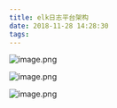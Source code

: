 ```yaml
---
title: elk日志平台架构
date: 2018-11-28 14:28:30
tags:
---
```

![image.png](https://upload-images.jianshu.io/upload_images/5189695-33f92605c263a270.png?imageMogr2/auto-orient/strip%7CimageView2/2/w/1240)

![image.png](https://upload-images.jianshu.io/upload_images/5189695-dd431d6c098f27df.png?imageMogr2/auto-orient/strip%7CimageView2/2/w/1240)

![image.png](https://upload-images.jianshu.io/upload_images/5189695-59bf65779f817045.png?imageMogr2/auto-orient/strip%7CimageView2/2/w/1240)

